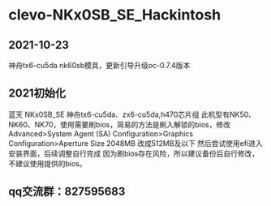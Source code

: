 # clevo-NKx0SB_SE_Hackintosh

## 2021-10-23
神舟tx6-cu5da nk60sb模具，更新引导升级oc-0.7.4版本

## 2021初始化
蓝天 NKx0SB_SE 神舟tx6-cu5da、zx6-cu5da,h470芯片组
此机型有NK50、NK60、NK70，使用需要刷bios，简易的方法是刷入解锁的bios，修改Advanced>System Agent (SA) Configuration>Graphics Configuration>Aperture Size 2048MB 改成512MB及以下
然后尝试使用efi进入安装界面，后续调整自行完成
因为刷bios存在风险，所以建议备份后自行修改，不建议使用提供的bios。


## qq交流群：827595683
